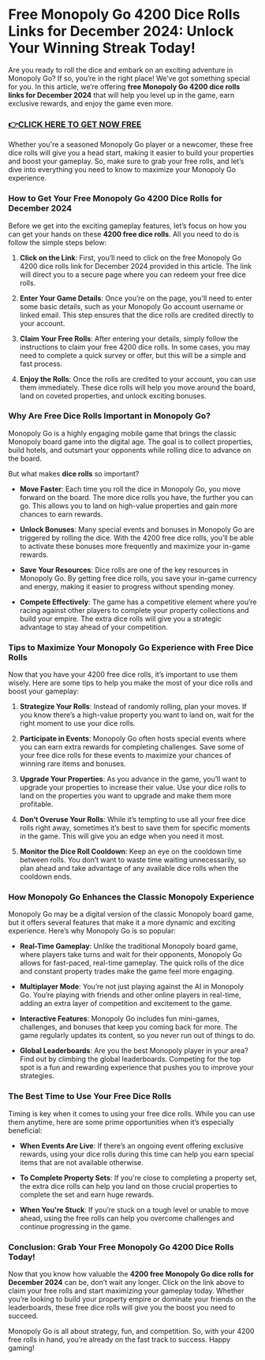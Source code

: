 # Free Monopoly Go 4200 Dice Rolls Links for December 2024: Unlock Your Winning Streak Today!

Are you ready to roll the dice and embark on an exciting adventure in Monopoly Go? If so, you’re in the right place! We’ve got something special for you. In this article, we’re offering **free Monopoly Go 4200 dice rolls links for December 2024** that will help you level up in the game, earn exclusive rewards, and enjoy the game even more.

### [👉CLICK HERE TO GET NOW FREE](https://freeforyou.xyz/monopoly/go/)

Whether you're a seasoned Monopoly Go player or a newcomer, these free dice rolls will give you a head start, making it easier to build your properties and boost your gameplay. So, make sure to grab your free rolls, and let’s dive into everything you need to know to maximize your Monopoly Go experience.

### **How to Get Your Free Monopoly Go 4200 Dice Rolls for December 2024**

Before we get into the exciting gameplay features, let’s focus on how you can get your hands on these **4200 free dice rolls**. All you need to do is follow the simple steps below:

1. **Click on the Link**: First, you’ll need to click on the free Monopoly Go 4200 dice rolls link for December 2024 provided in this article. The link will direct you to a secure page where you can redeem your free dice rolls. 

2. **Enter Your Game Details**: Once you’re on the page, you'll need to enter some basic details, such as your Monopoly Go account username or linked email. This step ensures that the dice rolls are credited directly to your account.

3. **Claim Your Free Rolls**: After entering your details, simply follow the instructions to claim your free 4200 dice rolls. In some cases, you may need to complete a quick survey or offer, but this will be a simple and fast process.

4. **Enjoy the Rolls**: Once the rolls are credited to your account, you can use them immediately. These dice rolls will help you move around the board, land on coveted properties, and unlock exciting bonuses.

### **Why Are Free Dice Rolls Important in Monopoly Go?**

Monopoly Go is a highly engaging mobile game that brings the classic Monopoly board game into the digital age. The goal is to collect properties, build hotels, and outsmart your opponents while rolling dice to advance on the board.

But what makes **dice rolls** so important?

- **Move Faster**: Each time you roll the dice in Monopoly Go, you move forward on the board. The more dice rolls you have, the further you can go. This allows you to land on high-value properties and gain more chances to earn rewards.

- **Unlock Bonuses**: Many special events and bonuses in Monopoly Go are triggered by rolling the dice. With the 4200 free dice rolls, you’ll be able to activate these bonuses more frequently and maximize your in-game rewards.

- **Save Your Resources**: Dice rolls are one of the key resources in Monopoly Go. By getting free dice rolls, you save your in-game currency and energy, making it easier to progress without spending money.

- **Compete Effectively**: The game has a competitive element where you’re racing against other players to complete your property collections and build your empire. The extra dice rolls will give you a strategic advantage to stay ahead of your competition.

### **Tips to Maximize Your Monopoly Go Experience with Free Dice Rolls**

Now that you have your 4200 free dice rolls, it’s important to use them wisely. Here are some tips to help you make the most of your dice rolls and boost your gameplay:

1. **Strategize Your Rolls**: Instead of randomly rolling, plan your moves. If you know there’s a high-value property you want to land on, wait for the right moment to use your dice rolls.

2. **Participate in Events**: Monopoly Go often hosts special events where you can earn extra rewards for completing challenges. Save some of your free dice rolls for these events to maximize your chances of winning rare items and bonuses.

3. **Upgrade Your Properties**: As you advance in the game, you’ll want to upgrade your properties to increase their value. Use your dice rolls to land on the properties you want to upgrade and make them more profitable.

4. **Don’t Overuse Your Rolls**: While it’s tempting to use all your free dice rolls right away, sometimes it’s best to save them for specific moments in the game. This will give you an edge when you need it most.

5. **Monitor the Dice Roll Cooldown**: Keep an eye on the cooldown time between rolls. You don’t want to waste time waiting unnecessarily, so plan ahead and take advantage of any available dice rolls when the cooldown ends.

### **How Monopoly Go Enhances the Classic Monopoly Experience**

Monopoly Go may be a digital version of the classic Monopoly board game, but it offers several features that make it a more dynamic and exciting experience. Here’s why Monopoly Go is so popular:

- **Real-Time Gameplay**: Unlike the traditional Monopoly board game, where players take turns and wait for their opponents, Monopoly Go allows for fast-paced, real-time gameplay. The quick rolls of the dice and constant property trades make the game feel more engaging.

- **Multiplayer Mode**: You’re not just playing against the AI in Monopoly Go. You’re playing with friends and other online players in real-time, adding an extra layer of competition and excitement to the game.

- **Interactive Features**: Monopoly Go includes fun mini-games, challenges, and bonuses that keep you coming back for more. The game regularly updates its content, so you never run out of things to do.

- **Global Leaderboards**: Are you the best Monopoly player in your area? Find out by climbing the global leaderboards. Competing for the top spot is a fun and rewarding experience that pushes you to improve your strategies.

### **The Best Time to Use Your Free Dice Rolls**

Timing is key when it comes to using your free dice rolls. While you can use them anytime, here are some prime opportunities when it’s especially beneficial:

- **When Events Are Live**: If there’s an ongoing event offering exclusive rewards, using your dice rolls during this time can help you earn special items that are not available otherwise.
  
- **To Complete Property Sets**: If you're close to completing a property set, the extra dice rolls can help you land on those crucial properties to complete the set and earn huge rewards.

- **When You're Stuck**: If you’re stuck on a tough level or unable to move ahead, using the free rolls can help you overcome challenges and continue progressing in the game.

### **Conclusion: Grab Your Free Monopoly Go 4200 Dice Rolls Today!**

Now that you know how valuable the **4200 free Monopoly Go dice rolls for December 2024** can be, don’t wait any longer. Click on the link above to claim your free rolls and start maximizing your gameplay today. Whether you’re looking to build your property empire or dominate your friends on the leaderboards, these free dice rolls will give you the boost you need to succeed.

Monopoly Go is all about strategy, fun, and competition. So, with your 4200 free rolls in hand, you’re already on the fast track to success. Happy gaming!

